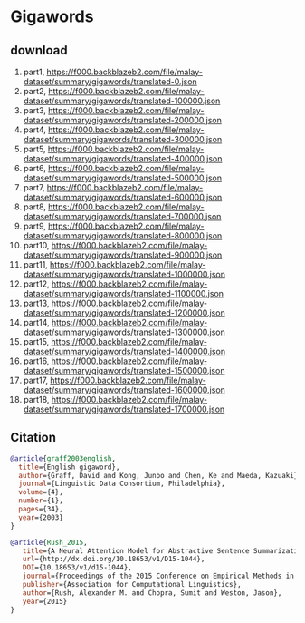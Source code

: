 # Gigawords

## download

1. part1, https://f000.backblazeb2.com/file/malay-dataset/summary/gigawords/translated-0.json
2. part2, https://f000.backblazeb2.com/file/malay-dataset/summary/gigawords/translated-100000.json
3. part3, https://f000.backblazeb2.com/file/malay-dataset/summary/gigawords/translated-200000.json
4. part4, https://f000.backblazeb2.com/file/malay-dataset/summary/gigawords/translated-300000.json
5. part5, https://f000.backblazeb2.com/file/malay-dataset/summary/gigawords/translated-400000.json
6. part6, https://f000.backblazeb2.com/file/malay-dataset/summary/gigawords/translated-500000.json
7. part7, https://f000.backblazeb2.com/file/malay-dataset/summary/gigawords/translated-600000.json
8. part8, https://f000.backblazeb2.com/file/malay-dataset/summary/gigawords/translated-700000.json
9. part9, https://f000.backblazeb2.com/file/malay-dataset/summary/gigawords/translated-800000.json
10. part10, https://f000.backblazeb2.com/file/malay-dataset/summary/gigawords/translated-900000.json
11. part11, https://f000.backblazeb2.com/file/malay-dataset/summary/gigawords/translated-1000000.json
12. part12, https://f000.backblazeb2.com/file/malay-dataset/summary/gigawords/translated-1100000.json
13. part13, https://f000.backblazeb2.com/file/malay-dataset/summary/gigawords/translated-1200000.json
14. part14, https://f000.backblazeb2.com/file/malay-dataset/summary/gigawords/translated-1300000.json
15. part15, https://f000.backblazeb2.com/file/malay-dataset/summary/gigawords/translated-1400000.json
16. part16, https://f000.backblazeb2.com/file/malay-dataset/summary/gigawords/translated-1500000.json
17. part17, https://f000.backblazeb2.com/file/malay-dataset/summary/gigawords/translated-1600000.json
18. part18, https://f000.backblazeb2.com/file/malay-dataset/summary/gigawords/translated-1700000.json

## Citation

```bibtex
@article{graff2003english,
  title={English gigaword},
  author={Graff, David and Kong, Junbo and Chen, Ke and Maeda, Kazuaki},
  journal={Linguistic Data Consortium, Philadelphia},
  volume={4},
  number={1},
  pages={34},
  year={2003}
}

@article{Rush_2015,
   title={A Neural Attention Model for Abstractive Sentence Summarization},
   url={http://dx.doi.org/10.18653/v1/D15-1044},
   DOI={10.18653/v1/d15-1044},
   journal={Proceedings of the 2015 Conference on Empirical Methods in Natural Language Processing},
   publisher={Association for Computational Linguistics},
   author={Rush, Alexander M. and Chopra, Sumit and Weston, Jason},
   year={2015}
}
```